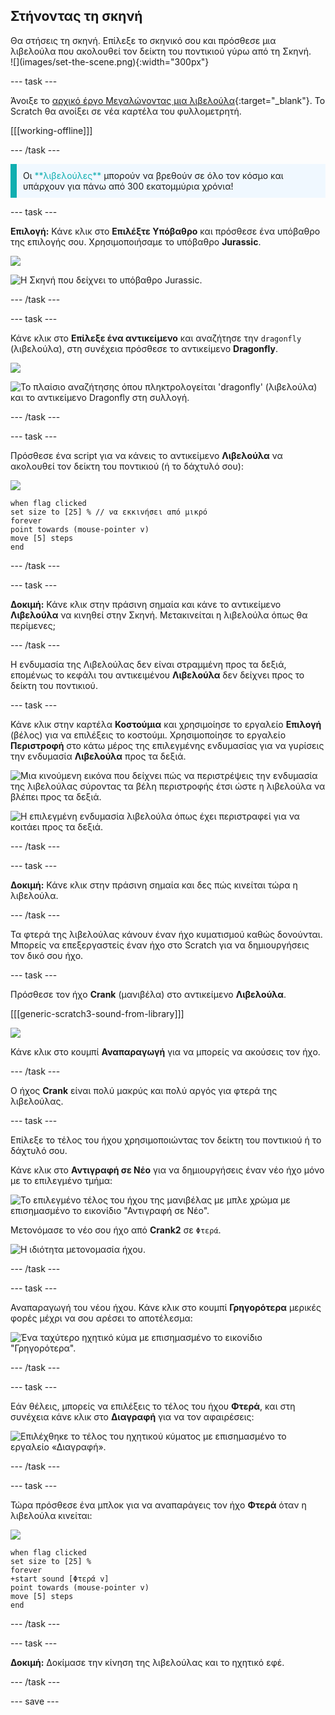 ## Στήνοντας τη σκηνή

<div style="display: flex; flex-wrap: wrap">
<div style="flex-basis: 200px; flex-grow: 1; margin-right: 15px;">
Θα στήσεις τη σκηνή. Επίλεξε το σκηνικό σου και πρόσθεσε μια λιβελούλα που ακολουθεί τον δείκτη του ποντικιού γύρω από τη Σκηνή.
</div>
<div>
![](images/set-the-scene.png){:width="300px"}
</div>
</div>

--- task ---

Άνοιξε το [αρχικό έργο Μεγαλώνοντας μια λιβελούλα](https://scratch.mit.edu/projects/535695413/editor){:target="_blank"}. Το Scratch θα ανοίξει σε νέα καρτέλα του φυλλομετρητή.

[[[working-offline]]]

--- /task ---

<p style="border-left: solid; border-width:10px; border-color: #0faeb0; background-color: aliceblue; padding: 10px;">
Οι <span style="color: #0faeb0">**λιβελούλες**</span> μπορούν να βρεθούν σε όλο τον κόσμο και υπάρχουν για πάνω από 300 εκατομμύρια χρόνια!</p>

--- task ---

**Επιλογή:** Κάνε κλικ στο **Επιλέξτε Υπόβαθρο** και πρόσθεσε ένα υπόβαθρο της επιλογής σου. Χρησιμοποιήσαμε το υπόβαθρο **Jurassic**.

![](images/choose-backdrop-icon.png)

![Η Σκηνή που δείχνει το υπόβαθρο Jurassic.](images/Jurassic-backdrop.png)

--- /task ---

--- task ---

Κάνε κλικ στο **Επίλεξε ένα αντικείμενο** και αναζήτησε την `dragonfly` (λιβελούλα), στη συνέχεια πρόσθεσε το αντικείμενο **Dragonfly**.

![](images/choose-sprite-icon.png)

![Το πλαίσιο αναζήτησης όπου πληκτρολογείται 'dragonfly' (λιβελούλα) και το αντικείμενο Dragonfly στη συλλογή.](images/dragonfly-search.png)

--- /task ---

--- task ---

Πρόσθεσε ένα script για να κάνεις το αντικείμενο **Λιβελούλα** να ακολουθεί τον δείκτη του ποντικιού (ή το δάχτυλό σου):

![](images/dragonfly-icon.png)

```blocks3
when flag clicked
set size to [25] % // να εκκινήσει από μικρό
forever
point towards (mouse-pointer v)
move [5] steps
end
```
--- /task ---

--- task ---

**Δοκιμή:** Κάνε κλικ στην πράσινη σημαία και κάνε το αντικείμενο **Λιβελούλα** να κινηθεί στην Σκηνή. Μετακινείται η λιβελούλα όπως θα περίμενες;

--- /task ---

Η ενδυμασία της Λιβελούλας δεν είναι στραμμένη προς τα δεξιά, επομένως το κεφάλι του αντικειμένου **Λιβελούλα** δεν δείχνει προς το δείκτη του ποντικιού.

--- task ---

Κάνε κλικ στην καρτέλα **Κοστούμια** και χρησιμοίησε το εργαλείο **Επιλογή** (βέλος) για να επιλέξεις το κοστούμι. Χρησιμοποίησε το εργαλείο **Περιστροφή** στο κάτω μέρος της επιλεγμένης ενδυμασίας για να γυρίσεις την ενδυμασία **Λιβελούλα** προς τα δεξιά.

![Μια κινούμενη εικόνα που δείχνει πώς να περιστρέψεις την ενδυμασία της λιβελούλας σύροντας τα βέλη περιστροφής έτσι ώστε η λιβελούλα να βλέπει προς τα δεξιά.](images/rotated-costume.gif)

![Η επιλεγμένη ενδυμασία λιβελούλα όπως έχει περιστραφεί για να κοιτάει προς τα δεξιά.](images/rotated-costume.png)

--- /task ---

--- task ---

**Δοκιμή:** Κάνε κλικ στην πράσινη σημαία και δες πώς κινείται τώρα η λιβελούλα.

--- /task ---

Τα φτερά της λιβελούλας κάνουν έναν ήχο κυματισμού καθώς δονούνται. Μπορείς να επεξεργαστείς έναν ήχο στο Scratch για να δημιουργήσεις τον δικό σου ήχο.

--- task ---

Πρόσθεσε τον ήχο **Crank** (μανιβέλα) στο αντικείμενο **Λιβελούλα**.

[[[generic-scratch3-sound-from-library]]]

![](images/crank-sound-editor.png)

Κάνε κλικ στο κουμπί **Αναπαραγωγή** για να μπορείς να ακούσεις τον ήχο.

--- /task ---

Ο ήχος **Crank** είναι πολύ μακρύς και πολύ αργός για φτερά της λιβελούλας.

--- task ---

Επίλεξε το τέλος του ήχου χρησιμοποιώντας τον δείκτη του ποντικιού ή το δάχτυλό σου.

Κάνε κλικ στο **Αντιγραφή σε Νέο** για να δημιουργήσεις έναν νέο ήχο μόνο με το επιλεγμένο τμήμα:

![Το επιλεγμένο τέλος του ήχου της μανιβέλας με μπλε χρώμα με επισημασμένο το εικονίδιο "Αντιγραφή σε Νέο".](images/crank-copy-end.png)

Μετονόμασε το νέο σου ήχο από **Crank2** σε `Φτερά`.

![Η ιδιότητα μετονομασία ήχου.](images/crank-wings-sound.png)

--- /task ---

--- task ---

Αναπαραγωγή του νέου ήχου. Κάνε κλικ στο κουμπί **Γρηγορότερα** μερικές φορές μέχρι να σου αρέσει το αποτέλεσμα:

![Ένα ταχύτερο ηχητικό κύμα με επισημασμένο το εικονίδιο "Γρηγορότερα".](images/wings-faster.png)

--- /task ---

--- task ---

Εάν θέλεις, μπορείς να επιλέξεις το τέλος του ήχου **Φτερά**, και στη συνέχεια κάνε κλικ στο **Διαγραφή** για να τον αφαιρέσεις:

![Επιλέχθηκε το τέλος του ηχητικού κύματος με επισημασμένο το εργαλείο «Διαγραφή».](images/wings-shorter.png)

--- /task ---

--- task ---

Τώρα πρόσθεσε ένα μπλοκ για να αναπαράγεις τον ήχο **Φτερά** όταν η λιβελούλα κινείται:

![](images/dragonfly-icon.png)

```blocks3
when flag clicked
set size to [25] %
forever
+start sound [Φτερά v]
point towards (mouse-pointer v)
move [5] steps
end
```
--- /task ---

--- task ---

**Δοκιμή:** Δοκίμασε την κίνηση της λιβελούλας και το ηχητικό εφέ.

--- /task ---

--- save ---
